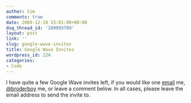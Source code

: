 ```yaml
---
author: tim
comments: true
date: 2009-12-10 15:01:00+00:00
dsq_thread_id: '109993709'
layout: post
link: ''
slug: google-wave-invites
title: Google Wave Invites
wordpress_id: 224
categories:
- Code
---
```


I have quite a few Google Wave invites left, if you would like one
[email](mailto:timothy.broder@gmail.com) me,
[@broderboy](http://www.twitter.com/) me, or leave a comment below.  In all
cases, please leave the email address to send the invite to.  
  
